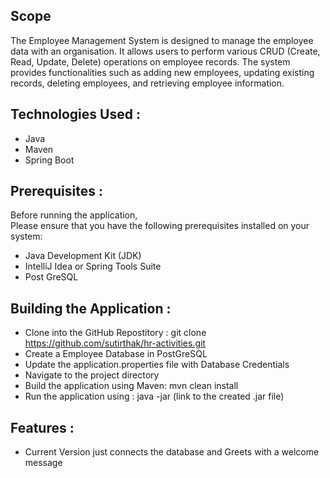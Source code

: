 ## Scope
The Employee Management System is designed to manage the employee data 
with an organisation. It allows users to perform various CRUD (Create, Read, Update, Delete) operations 
on employee records. The system provides functionalities such as adding new employees, updating existing records, deleting employees, 
and retrieving employee information.

## Technologies Used :
* Java
* Maven
* Spring Boot

## Prerequisites :
Before running the application,<br>
Please ensure that you have the following prerequisites installed on your system:

* Java Development Kit (JDK)
* IntelliJ Idea or Spring Tools Suite
* Post GreSQL

## Building the Application :
* Clone into the GitHub Repostitory : git clone https://github.com/sutirthak/hr-activities.git
* Create a Employee Database in PostGreSQL
* Update the application.properties file with Database Credentials
* Navigate to the project directory
* Build the application using Maven: mvn clean install
* Run the application using : java -jar (link to the created .jar file)


## Features :
* Current Version just connects the database and Greets with a welcome message


